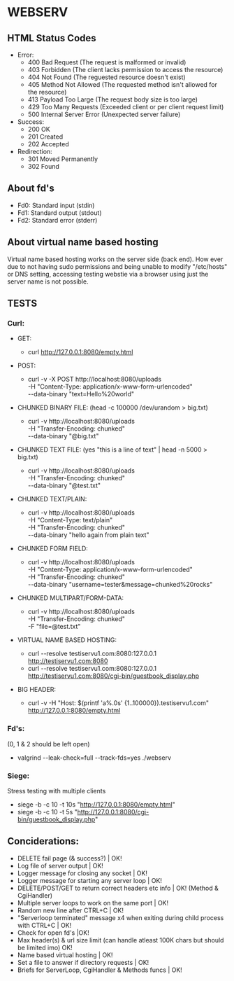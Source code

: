 # WEBSERV

## HTML Status Codes
* Error:
  * 400 Bad Request              (The request is malformed or invalid)
  * 403 Forbidden                (The client lacks permission to access the resource)
  * 404 Not Found                (The reguested resource doesn't exist)
  * 405 Method Not Allowed       (The requested method isn't allowed for the resource)
  * 413 Payload Too Large        (The request body size is too large)
  * 429 Too Many Requests        (Exceeded client or per client request limit)
  * 500 Internal Server Error    (Unexpected server failure)
* Success:
  * 200 OK
  * 201 Created
  * 202 Accepted
* Redirection:
  * 301 Moved Permanently
  * 302 Found

## About fd's
* Fd0: Standard input (stdin)
* Fd1: Standard output (stdout)
* Fd2: Standard error (stderr)

## About virtual name based hosting
Virtual name based hosting works on the server side (back end). How ever due to not having sudo permissions and being unable to modify "/etc/hosts" or DNS setting, accessing testing webstie via a browser using just the server name is not possible.

## TESTS
### Curl:
* GET:
  * curl http://127.0.0.1:8080/empty.html
* POST:
  * curl -v -X POST http://localhost:8080/uploads \
          -H "Content-Type: application/x-www-form-urlencoded" \
          --data-binary "text=Hello%20world"

* CHUNKED BINARY FILE: (head -c 100000 /dev/urandom > big.txt)
  * curl -v http://localhost:8080/uploads \
          -H "Transfer-Encoding: chunked" \
          --data-binary "@big.txt"

* CHUNKED TEXT FILE: (yes "this is a line of text" | head -n 5000 > big.txt)
  * curl -v http://localhost:8080/uploads \
          -H "Transfer-Encoding: chunked" \
          --data-binary "@test.txt"

* CHUNKED TEXT/PLAIN:
  * curl -v http://localhost:8080/uploads \
          -H "Content-Type: text/plain" \
          -H "Transfer-Encoding: chunked" \
          --data-binary "hello again from plain text"

* CHUNKED FORM FIELD:
  * curl -v http://localhost:8080/uploads \
          -H "Content-Type: application/x-www-form-urlencoded" \
          -H "Transfer-Encoding: chunked" \
          --data-binary "username=tester&message=chunked%20rocks"

* CHUNKED MULTIPART/FORM-DATA:
  * curl -v http://localhost:8080/uploads \
          -H "Transfer-Encoding: chunked" \
          -F "file=@test.txt"

* VIRTUAL NAME BASED HOSTING:
  * curl --resolve testiservu1.com:8080:127.0.0.1 http://testiservu1.com:8080
  * curl --resolve testiservu1.com:8080:127.0.0.1 http://testiservu1.com:8080/cgi-bin/guestbook_display.php

* BIG HEADER:
  * curl -v -H "Host: $(printf 'a%.0s' {1..100000}).testiservu1.com" http://127.0.0.1:8080/empty.html


### Fd's:
(0, 1 & 2 should be left open)
* valgrind --leak-check=full --track-fds=yes ./webserv

### Siege:
Stress testing with multiple clients
* siege -b -c 10 -t 10s "http://127.0.0.1:8080/empty.html"
* siege -b -c 10 -t 5s "http://127.0.0.1:8080/cgi-bin/guestbook_display.php"

## Conciderations:
* DELETE fail page (& success?) | OK!
* Log file of server output | OK!
* Logger message for closing any socket | OK!
* Logger message for starting any server loop | OK!
* DELETE/POST/GET to return correct headers etc info | OK! (Method & CgiHandler)
* Multiple server loops to work on the same port | OK!
* Random new line after CTRL+C | OK!
* "Serverloop terminated" message x4 when exiting during child process with CTRL+C | OK!
* Check for open fd's |OK!
* Max header(s) & url size limit (can handle atleast 100K chars but should be limited imo) OK!
* Name based virtual hosting | OK!
* Set a file to answer if directory requests | OK!
* Briefs for ServerLoop, CgiHandler & Methods funcs | OK!



